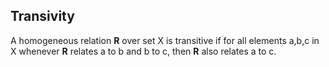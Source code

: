 ## Transivity
A homogeneous relation **R** over set X is transitive if for all elements a,b,c in X
whenever **R** relates a to b and b to c, then **R** also relates a to c.
